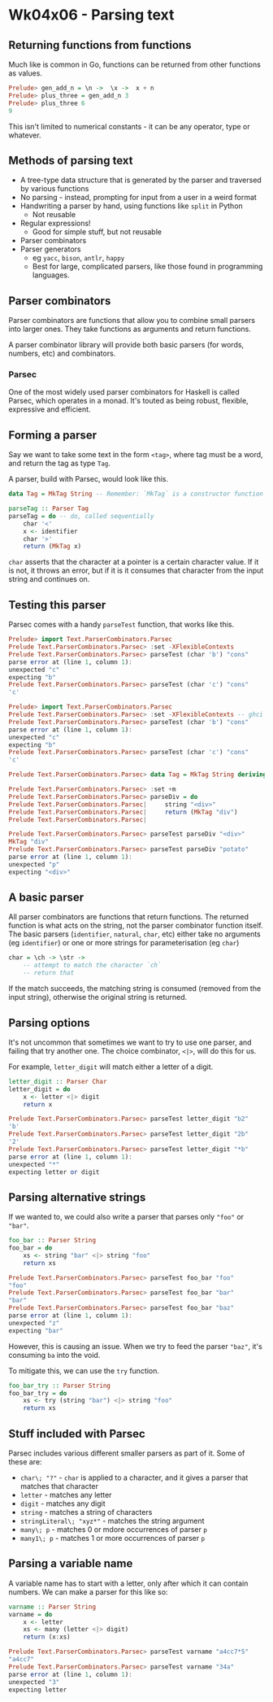 # Wk04x06 - Parsing text

## Returning functions from functions

Much like is common in Go, functions can be returned from other functions as values.

```haskell
Prelude> gen_add_n = \n ->  \x ->  x + n
Prelude> plus_three = gen_add_n 3
Prelude> plus_three 6
9
```

This isn't limited to numerical constants - it can be any operator, type or whatever.

## Methods of parsing text

* A tree-type data structure that is generated by the parser and traversed by various functions
* No parsing - instead, prompting for input from a user in a weird format
* Handwriting a parser by hand, using functions like `split` in Python
  * Not reusable
* Regular expressions! 
  * Good for simple stuff, but not reusable
* Parser combinators
* Parser generators
  * eg `yacc`, `bison`, `antlr`, `happy`
  * Best for large, complicated parsers, like those found in programming languages.

## Parser combinators

Parser combinators are functions that allow you to combine small parsers into larger ones. They take functions as arguments and return functions.

A parser combinator library will provide both basic parsers (for words, numbers, etc) and combinators.

### Parsec

One of the most widely used parser combinators for Haskell is called Parsec, which operates in a monad. It's touted as being robust, flexible, expressive and efficient.

## Forming a parser

Say we want to take some text in the form `<tag>`, where tag must be a word, and return the tag as type `Tag`.

A parser, build with Parsec, would look like this.

```haskell
data Tag = MkTag String -- Remember: `MkTag` is a constructor function that returns an instance of `Tag`.

parseTag :: Parser Tag
parseTag = do -- do, called sequentially
    char '<'
    x <- identifier
    char '>'
    return (MkTag x)
```

`char` asserts that the character at a pointer is a certain character value. If it is not, it throws an error, but if it is it consumes that character from the input string and continues on.

## Testing this parser

Parsec comes with a handy `parseTest` function, that works like this.

```haskell
Prelude> import Text.ParserCombinators.Parsec
Prelude Text.ParserCombinators.Parsec> :set -XFlexibleContexts
Prelude Text.ParserCombinators.Parsec> parseTest (char 'b') "cons"
parse error at (line 1, column 1):
unexpected "c"
expecting "b"
Prelude Text.ParserCombinators.Parsec> parseTest (char 'c') "cons"
'c'
```

```haskell
Prelude> import Text.ParserCombinators.Parsec
Prelude Text.ParserCombinators.Parsec> :set -XFlexibleContexts -- ghci is werid sometimes
Prelude Text.ParserCombinators.Parsec> parseTest (char 'b') "cons"
parse error at (line 1, column 1):
unexpected "c"
expecting "b"
Prelude Text.ParserCombinators.Parsec> parseTest (char 'c') "cons"
'c'

Prelude Text.ParserCombinators.Parsec> data Tag = MkTag String deriving Show

Prelude Text.ParserCombinators.Parsec> :set +m
Prelude Text.ParserCombinators.Parsec> parseDiv = do
Prelude Text.ParserCombinators.Parsec|     string "<div>"
Prelude Text.ParserCombinators.Parsec|     return (MkTag "div")
Prelude Text.ParserCombinators.Parsec|

Prelude Text.ParserCombinators.Parsec> parseTest parseDiv "<div>"
MkTag "div"
Prelude Text.ParserCombinators.Parsec> parseTest parseDiv "potato"
parse error at (line 1, column 1):
unexpected "p"
expecting "<div>"
```

## A basic parser

All parser combinators are functions that return functions. The returned function is what acts on the string, not the parser combinator function itself. The basic parsers (`identifier`, `natural`, `char`, etc) either take no arguments (eg `identifier`) or one or more strings for parameterisation (eg `char`)

```haskell
char = \ch -> \str ->
    -- attempt to match the character `ch`
    -- return that
```

If the match succeeds, the matching string is consumed (removed from the input string), otherwise the original string is returned.

## Parsing options

It's not uncommon that sometimes we want to try to use one parser, and failing that try another one. The choice combinator, `<|>`, will do this for us.

For example, `letter_digit` will match either a letter of a digit.

```haskell
letter_digit :: Parser Char
letter_digit = do
    x <- letter <|> digit
    return x
```

```haskell
Prelude Text.ParserCombinators.Parsec> parseTest letter_digit "b2"
'b'
Prelude Text.ParserCombinators.Parsec> parseTest letter_digit "2b"
'2'
Prelude Text.ParserCombinators.Parsec> parseTest letter_digit "*b"
parse error at (line 1, column 1):
unexpected "*"
expecting letter or digit
```

## Parsing alternative strings

If we wanted to, we could also write a parser that parses only `"foo"` or `"bar"`.

```haskell
foo_bar :: Parser String
foo_bar = do
    xs <- string "bar" <|> string "foo"
    return xs
```

```haskell
Prelude Text.ParserCombinators.Parsec> parseTest foo_bar "foo"
"foo"
Prelude Text.ParserCombinators.Parsec> parseTest foo_bar "bar"
"bar"
Prelude Text.ParserCombinators.Parsec> parseTest foo_bar "baz"
parse error at (line 1, column 1):
unexpected "z"
expecting "bar"
```

However, this is causing an issue. When we try to feed the parser `"baz"`, it's consuming `ba` into the void.

To mitigate this, we can use the `try` function.

```haskell
foo_bar_try :: Parser String
foo_bar_try = do
    xs <- try (string "bar") <|> string "foo"
    return xs
```

## Stuff included with Parsec

Parsec includes various different smaller parsers as part of it. Some of these are:

* `char\; "?"` - `char` is applied to a character, and it gives a parser that matches that character
* `letter` - matches any letter
* `digit` - matches any digit
* `string` - matches a string of characters
* `stringLiteral\; "xyz*"` - matches the string argument
* `many\; p` - matches 0 or mdore occurrences of parser `p`
* `many1\; p` - matches 1 or more occurrences of parser `p`

## Parsing a variable name

A variable name has to start with a letter, only after which it can contain numbers. We can make a parser for this like so:

```haskell
varname :: Parser String
varname = do 
    x <- letter
    xs <- many (letter <|> digit)
    return (x:xs)
```

```haskell
Prelude Text.ParserCombinators.Parsec> parseTest varname "a4cc7*5"
"a4cc7"
Prelude Text.ParserCombinators.Parsec> parseTest varname "34a"
parse error at (line 1, column 1):
unexpected "3"
expecting letter
```
